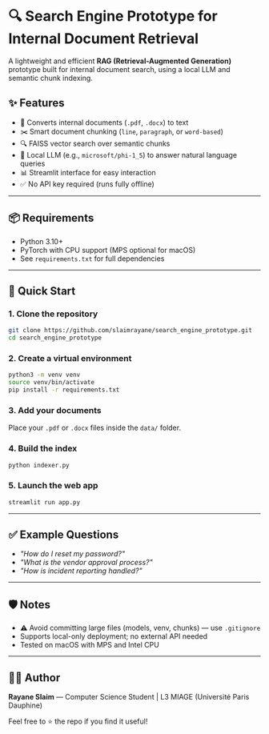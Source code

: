 # 🔍 Search Engine Prototype for Internal Document Retrieval

A lightweight and efficient **RAG (Retrieval-Augmented Generation)** prototype built for internal document search, using a local LLM and semantic chunk indexing.

## ✨ Features

- 📁 Converts internal documents (`.pdf`, `.docx`) to text
- ✂️ Smart document chunking (`line`, `paragraph`, or `word-based`)
- 🔍 FAISS vector search over semantic chunks
- 🧠 Local LLM (e.g., `microsoft/phi-1_5`) to answer natural language queries
- 📊 Streamlit interface for easy interaction
- ✅ No API key required (runs fully offline)

---

## 📦 Requirements

- Python 3.10+
- PyTorch with CPU support (MPS optional for macOS)
- See `requirements.txt` for full dependencies

---

## 🚀 Quick Start

### 1. Clone the repository

```bash
git clone https://github.com/slaimrayane/search_engine_prototype.git
cd search_engine_prototype
```

### 2. Create a virtual environment

```bash
python3 -m venv venv
source venv/bin/activate
pip install -r requirements.txt
```

### 3. Add your documents

Place your `.pdf` or `.docx` files inside the `data/` folder.

### 4. Build the index

```bash
python indexer.py
```

### 5. Launch the web app

```bash
streamlit run app.py
```


---

## ✅ Example Questions

- *"How do I reset my password?"*
- *"What is the vendor approval process?"*
- *"How is incident reporting handled?"*

---

## 🛡️ Notes

- ⚠️ Avoid committing large files (models, venv, chunks) — use `.gitignore`
- Supports local-only deployment; no external API needed
- Tested on macOS with MPS and Intel CPU

---

## 🧑‍💻 Author

**Rayane Slaim** — Computer Science Student | L3 MIAGE (Université Paris Dauphine)

Feel free to ⭐️ the repo if you find it useful!
